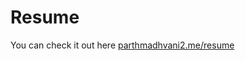 # Resume  
You can check it out here [parthmadhvani2.me/resume](https://parthmadhvani2.github.io/MyPortfolio//resume.html)
